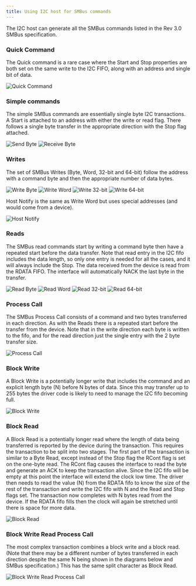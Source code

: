 ```yaml
---
title: Using I2C host for SMBus commands
---
```


The I2C host can generate all the SMBus commands listed in the Rev 3.0 SMBus specification.

### Quick Command

The Quick command is a rare case where the Start and Stop properties are both set on the same write to the I2C FIFO, along with an address and single bit of data.

![Quick Command](01-Quick.svg)

### Simple commands

The simple SMBus commands are essentially single byte I2C transactions.
A Start is attached to an address with either the write or read flag.
There follows a single byte transfer in the appropriate direction with the Stop flag attached.

![Send Byte](02-SendByte.svg)
![Receive Byte](03-ReceiveByte.svg)


### Writes

The set of SMBus Writes (Byte, Word, 32-bit and 64-bit) follow the address with a command byte and then the appropriate number of data bytes.

![Write Byte](04-WriteByte.svg)
![Write Word](04-WriteWord.svg)
![Write 32-bit](10-Write32.svg)
![Write 64-bit](12-Write64.svg)

Host Notify is the same as Write Word but uses special addresses (and would come from a device).

![Host Notify](09-HostNotify.svg)

### Reads

The SMBus read commands start by writing a command byte then have a repeated start before the data transfer.
Note that read entry in the I2C fifo includes the data length, so only one entry is needed for all the cases, and it will always include the Stop.
The data received from the device is read from the RDATA FIFO.
The interface will automatically NACK the last byte in the transfer.

![Read Byte](05-ReadByte.svg)
![Read Word](05-ReadWord.svg)
![Read 32-bit](11-Read32.svg)
![Read 64-bit](13-Read64.svg)

### Process Call

The SMBus Process Call consists of a command and two bytes transferred in each direction.
As with the Reads there is a repeated start before the transfer from the device.
Note that in the write direction each byte is written to the fifo, and for the read direction just the single entry with the 2 byte transfer size.

![Process Call](06-ProcessCall.svg)

### Block Write

A Block Write is a potentially longer write that includes the command and an explicit length byte (N) before N bytes of data.
Since this may transfer up to 255 bytes the driver code is likely to need to manage the I2C fifo becoming full.

![Block Write](07-BlockWrite.svg)

### Block Read

A Block Read is a potentially longer read where the length of data being transferred is reported by the device during the transaction.
This requires the transaction to be split into two stages.
The first part of the transaction is similar to a Byte Read, except instead of the Stop flag the RCont flag is set on the one-byte read.
The RCont flag causes the interface to read the byte and generate an ACK to keep the transaction alive.
Since the I2C fifo will be empty at this point the interface will extend the clock low time.
The driver then needs to read the value (N) from the RDATA fifo to know the size of the rest of the transaction and write the I2C fifo with N and the Read and Stop flags set.
The transaction now completes with N bytes read from the device.
If the RDATA fifo fills then the clock will again be stretched until there is space for more data.

![Block Read](07-BlockRead.svg)

### Block Write Read Process Call

The most complex transaction combines a block write and a block read.
(Note that there may be a different number of bytes transferred in each direction despite the same N being shown in the diagrams below and SMBus specification.)
This has the same split character as Block Read.

![Block Write Read Process Call](08-BlockWrRdPCall.svg)
